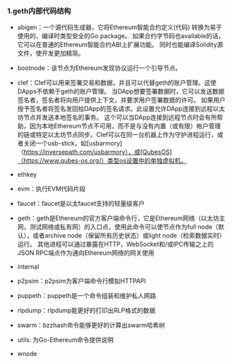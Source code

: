 
### 1.geth内部代码结构

* abigen：一个源代码生成器，它将Ethereum智能合约定义(代码) 转换为易于使用的、编译时类型安全的Go package。 如果合约字节码也available的话，它可以在普通的Ethereum智能合约ABI上扩展功能。 同时也能编译Solidity源文件，使开发更加精简。

* bootnode：该节点为Ethereum发现协议运行一个引导节点。

* clef：Clef可以用来签署交易和数据，并且可以代替geth的账户管理。这使DApps不依赖于geth的账户管理。 当DApp想要签署数据时，它可以发送数据签名者，签名者将向用户提供上下文，并要求用户签署数据的许可。 如果用户授予签名者将签名发回给DApp的签名请求。此设置允许DApp连接到远程以太坊节点并发送本地签名的事务。 这个可以当DApp连接到远程节点时会有所帮助，因为本地Ethereum节点不可用，而不是与没有内置（或有限）帐户管理的链或特定以太坊节点同步。Clef可以在同一台机器上作为守护进程运行，或者关闭一个usb-stick，如[usbarmory]（https://inversepath.com/usbarmory），或[QubesOS]（https://www.qubes-os.org/）类型os设置中的单独虚拟机。

* ethkey

* evm：执行EVM代码片段

* faucet：faucet是以太faucet支持的轻量级客户

* geth：geth是Ethereum的官方客户端命令行，它是Ethereum网络（以太坊主网，测试网络或私有网）的入口点，使用此命令可以使节点作为full node（默认），或者archive node（保留所有历史状态）或light node（检索数据实时）运行。 其他进程可以通过暴露在HTTP，WebSocket和/或IPC传输之上的JSON RPC端点作为通向Ethereum网络的网关使用

* internal   

* p2psim：p2psim为客户端命令行模拟HTTPAPI

* puppeth：puppeth是一个命令组装和维护私人网路

* rlpdump：rlpdump能更好的打印出RLP格式的数据 

* swarm：bzzhash命令能够更好的计算出swarm哈希树

* utils: 为Go-Ethereum命令提供说明

* wnode   
